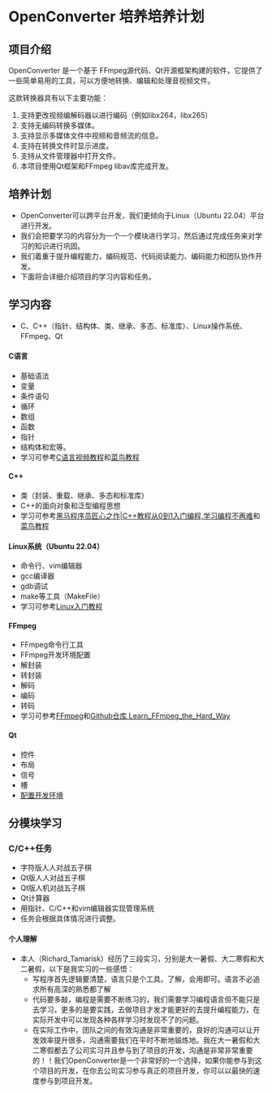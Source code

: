 # OpenConverter 培养培养计划

## 项目介绍

OpenConverter 是一个基于 FFmpeg源代码、Qt开源框架构建的软件，它提供了一些简单易用的工具，可以方便地转换、编辑和处理音视频文件。  

这款转换器具有以下主要功能：  

1. 支持更改视频编解码器以进行编码（例如libx264，libx265）
2. 支持无编码转换多媒体。
3. 支持显示多媒体文件中视频和音频流的信息。
4. 支持在转换文件时显示进度。
5. 支持从文件管理器中打开文件。
6. 本项目使用Qt框架和FFmpeg libav库完成开发。


## 培养计划

- OpenConverter可以跨平台开发，我们更倾向于Linux（Ubuntu 22.04）平台进行开发。
- 我们会把要学习的内容分为一个一个模块进行学习，然后通过完成任务来对学习的知识进行巩固。 
- 我们着重于提升编程能力，编码规范、代码阅读能力、编码能力和团队协作开发。
- 下面将会详细介绍项目的学习内容和任务。


## 学习内容

- C、C++（指针、结构体、类、继承、多态、标准库）、Linux操作系统、FFmpeg、Qt

#### C语言
- 基础语法
- 变量
- 条件语句
- 循环
- 数组
- 函数
- 指针
- 结构体和宏等。
- 学习可参考[C语言视频教程](https://www.bilibili.com/video/BV1Ps411U7tS?vd_source=3a21351236f07be198707deae9319844)和[菜鸟教程](https://www.runoob.com/cprogramming/c-tutorial.html)

#### C++
- 类（封装、重载、继承、多态和标准库）
- C++的面向对象和泛型编程思想
- 学习可参考[黑马程序员匠心之作|C++教程从0到1入门编程,学习编程不再难](https://www.bilibili.com/video/BV1et411b73Z?vd_source=3a21351236f07be198707deae9319844)和[菜鸟教程](https://www.runoob.com/cplusplus/cpp-tutorial.html)

#### Linux系统（Ubuntu 22.04）
- 命令行、vim编辑器
- gcc编译器
- gdb调试
- make等工具（MakeFile）
- 学习可参考[Linux入门教程](https://www.runoob.com/linux/linux-tutorial.html)

#### FFmpeg
- FFmpeg命令行工具
- FFmpeg开发环境配置
- 解封装
- 转封装
- 解码
- 编码
- 转码
- 学习可参考[FFmpeg](https://ffmpeg.org/ffmpeg.html)和[Github仓库 Learn_FFmpeg_the_Hard_Way](https://github.com/TSGU-OSC/Learn_FFmpeg_the_Hard_Way)

#### Qt
- 控件
- 布局 
- 信号
- 槽
- [配置开发环境](https://blog.csdn.net/m0_45463480/article/details/127696388?ops_request_misc=%257B%2522request%255Fid%2522%253A%2522172268974316800227418930%2522%252C%2522scm%2522%253A%252220140713.130102334..%2522%257D&request_id=172268974316800227418930&biz_id=0&utm_medium=distribute.pc_search_result.none-task-blog-2~all~top_click~default-2-127696388-null-null.142^v100^pc_search_result_base7&utm_term=Linux%E5%AE%89%E8%A3%85qt&spm=1018.2226.3001.4187)

## 分模块学习

### C/C++任务
- 字符版人人对战五子棋
- Qt版人人对战五子棋
- Qt版人机对战五子棋
- Qt计算器
- 用指针、C/C++和vim编辑器实现管理系统
- 任务会根据具体情况进行调整。

#### 个人理解
- 本人（Richard_Tamarisk）经历了三段实习，分别是大一暑假、大二寒假和大二暑假，以下是我实习的一些感悟：
    - 写程序首先逻辑要清楚，语言只是个工具。了解，会用即可。语言不必追求所有高深的熟悉都了解
    - 代码要多敲，编程是需要不断练习的，我们需要学习编程语言但不能只是去学习，更多的是要实践，去做项目才发才能更好的去提升编程能力，在实际开发中可以发现各种各样学习时发现不了的问题。
    - 在实际工作中，团队之间的有效沟通是非常重要的，良好的沟通可以让开发效率提升很多，沟通需要我们在平时不断地锻炼地。我在大一暑假和大二寒假都去了公司实习并且参与到了项目的开发，沟通是非常非常重要的！！我们OpenConverter是一个非常好的一个选择，如果你能参与到这个项目的开发，在你去公司实习参与真正的项目开发，你可以以最快的速度参与到项目开发。